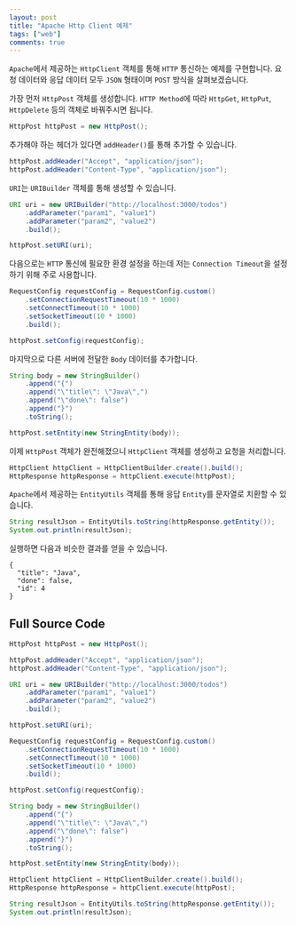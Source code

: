 ```yaml
---
layout: post
title: "Apache Http Client 예제"
tags: ["web"]
comments: true
---
```


`Apache`에서 제공하는 `HttpClient` 객체를 통해 `HTTP` 통신하는 예제를 구현합니다. 요청 데이터와 응답 데이터 모두 `JSON` 형태이며 `POST` 방식을 살펴보겠습니다.

가장 먼저 `HttpPost` 객체를 생성합니다. `HTTP Method`에 따라 `HttpGet`, `HttpPut`, `HttpDelete` 등의 객체로 바꿔주시면 됩니다.

```java
HttpPost httpPost = new HttpPost();
```

추가해야 하는 헤더가 있다면 `addHeader()`를 통해 추가할 수 있습니다.

```java
httpPost.addHeader("Accept", "application/json");
httpPost.addHeader("Content-Type", "application/json");
```

`URI`는 `URIBuilder` 객체를 통해 생성할 수 있습니다.

```java
URI uri = new URIBuilder("http://localhost:3000/todos")
    .addParameter("param1", "value1")
    .addParameter("param2", "value2")
    .build();

httpPost.setURI(uri);
```

다음으로는 `HTTP` 통신에 필요한 환경 설정을 하는데 저는 `Connection Timeout`을 설정하기 위해 주로 사용합니다.

```java
RequestConfig requestConfig = RequestConfig.custom()
    .setConnectionRequestTimeout(10 * 1000)
    .setConnectTimeout(10 * 1000)
    .setSocketTimeout(10 * 1000)
    .build();

httpPost.setConfig(requestConfig);
```

마지막으로 다른 서버에 전달한 `Body` 데이터를 추가합니다.

```java
String body = new StringBuilder()
    .append("{")
    .append("\"title\": \"Java\",")
    .append("\"done\": false")
    .append("}")
    .toString();

httpPost.setEntity(new StringEntity(body));
```

이제 `HttpPost` 객체가 완전해졌으니 `HttpClient` 객체를 생성하고 요청을 처리합니다.

```java
HttpClient httpClient = HttpClientBuilder.create().build();
HttpResponse httpResponse = httpClient.execute(httpPost);
```

`Apache`에서 제공하는 `EntityUtils` 객체를 통해 응답 `Entity`를 문자열로 치환할 수 있습니다.

```java
String resultJson = EntityUtils.toString(httpResponse.getEntity());
System.out.println(resultJson);
```

실행하면 다음과 비슷한 결과를 얻을 수 있습니다.

```
{
  "title": "Java",
  "done": false,
  "id": 4
}
```

## Full Source Code

```java
HttpPost httpPost = new HttpPost();

httpPost.addHeader("Accept", "application/json");
httpPost.addHeader("Content-Type", "application/json");

URI uri = new URIBuilder("http://localhost:3000/todos")
    .addParameter("param1", "value1")
    .addParameter("param2", "value2")
    .build();

httpPost.setURI(uri);

RequestConfig requestConfig = RequestConfig.custom()
    .setConnectionRequestTimeout(10 * 1000)
    .setConnectTimeout(10 * 1000)
    .setSocketTimeout(10 * 1000)
    .build();

httpPost.setConfig(requestConfig);

String body = new StringBuilder()
    .append("{")
    .append("\"title\": \"Java\",")
    .append("\"done\": false")
    .append("}")
    .toString();

httpPost.setEntity(new StringEntity(body));

HttpClient httpClient = HttpClientBuilder.create().build();
HttpResponse httpResponse = httpClient.execute(httpPost);

String resultJson = EntityUtils.toString(httpResponse.getEntity());
System.out.println(resultJson);
```
